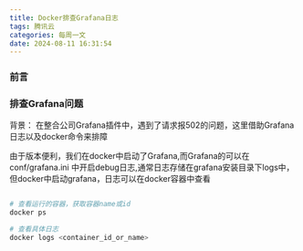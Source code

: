 ```yaml
---
title: Docker排查Grafana日志
tags: 腾讯云
categories: 每周一文
date: 2024-08-11 16:31:54
---
```



### 前言


### 排查Grafana问题  

背景： 在整合公司Grafana插件中，遇到了请求报502的问题，这里借助Grafana日志以及docker命令来排障

由于版本便利，我们在docker中启动了Grafana,而Grafana的可以在conf/grafana.ini 中开启debug日志,通常日志存储在grafana安装目录下logs中，但docker中启动grafana，日志可以在docker容器中查看

```sh

# 查看运行的容器，获取容器name或id
docker ps 

# 查看具体日志
docker logs <container_id_or_name>

```


